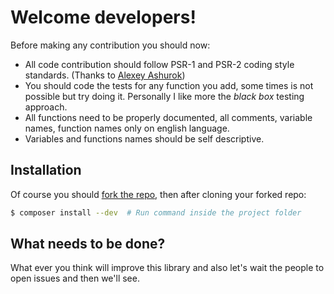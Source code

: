 Welcome developers!
===================

Before making any contribution you should now:

- All code contribution should follow PSR-1 and PSR-2 coding style standards. (Thanks to [Alexey Ashurok](https://github.com/aotd1))
- You should code the tests for any function you add, some times is not possible but try doing it. Personally I like more the *black box* testing approach.
- All functions need to be properly documented, all comments, variable names, function names only on english language.
- Variables and functions names should be self descriptive.


Installation
------------

Of course you should [fork the repo](https://github.com/ZzAntares/ProxmoxVE/fork), then after cloning your forked repo:

```sh
$ composer install --dev  # Run command inside the project folder
```

What needs to be done?
----------------------

What ever you think will improve this library and also let's wait the people to open issues and then we'll see.

